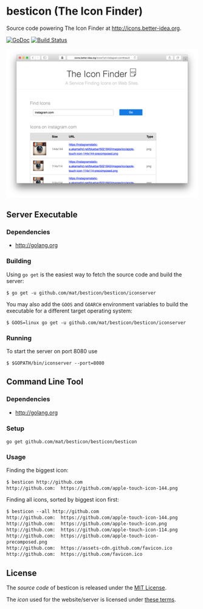 # besticon (The Icon Finder)

Source code powering The Icon Finder at <http://icons.better-idea.org>.

[![GoDoc](http://img.shields.io/badge/go-documentation-blue.svg?style=flat-square)](https://godoc.org/github.com/mat/besticon/besticon)
[![Build Status](http://img.shields.io/travis/mat/besticon/master.svg?style=flat-square)](http://travis-ci.org/mat/besticon)

[![Screenshot of The Icon Finder](the-icon-finder.png)](http://icons.better-idea.org)


## Server Executable

### Dependencies

 - <http://golang.org>

### Building

Using `go get` is the easiest way to fetch the source code and build the server:

	$ go get -u github.com/mat/besticon/besticon/iconserver

You may also add the `GOOS` and `GOARCH` environment variables to build the executable for a different target operating system:

	$ GOOS=linux go get -u github.com/mat/besticon/besticon/iconserver

### Running

To start the server on port 8080 use

	$ $GOPATH/bin/iconserver --port=8080



## Command Line Tool

### Dependencies

 - <http://golang.org>

### Setup

    go get github.com/mat/besticon/besticon/besticon

### Usage

Finding the biggest icon:

	$ besticon http://github.com 
	http://github.com:  https://github.com/apple-touch-icon-144.png

Finding all icons, sorted by biggest icon first:

	$ besticon --all http://github.com 
	http://github.com:  https://github.com/apple-touch-icon-144.png
	http://github.com:  https://github.com/apple-touch-icon.png
	http://github.com:  https://github.com/apple-touch-icon-114.png
	http://github.com:  https://github.com/apple-touch-icon-precomposed.png
	http://github.com:  https://assets-cdn.github.com/favicon.ico
	http://github.com:  https://github.com/favicon.ico

## License

The *source code* of besticon is released under the [MIT License](http://www.opensource.org/licenses/MIT).

The *icon* used for the website/server is licensed under [these terms](http://sixrevisions.com/freebies/icons/free-icons-1000/).
